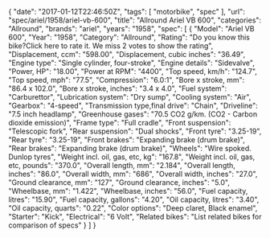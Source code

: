 {
    "date": "2017-01-12T22:46:50Z",
    "tags": [
        "motorbike",
        "spec"
    ],
    "url": "spec\/ariel\/1958\/ariel-vb-600",
    "title": "Allround Ariel VB 600",
    "categories": "Allround",
    "brands": "ariel",
    "years": "1958",
    "spec": [
        {
            "Model": "Ariel VB 600",
            "Year": "1958",
            "Category": "Allround",
            "Rating": "Do you know this bike?Click here to rate it. We miss 2 votes to show the rating",
            "Displacement, ccm": "598.00",
            "Displacement, cubic inches": "36.49",
            "Engine type": "Single cylinder, four-stroke",
            "Engine details": "Sidevalve",
            "Power, HP": "18.00",
            "Power at RPM": "4400",
            "Top speed, km\/h": "124.7",
            "Top speed, mph": "77.5",
            "Compression": "6.0:1",
            "Bore x stroke, mm": "86.4 x 102.0",
            "Bore x stroke, inches": "3.4 x 4.0",
            "Fuel system": "Carburettor",
            "Lubrication system": "Dry sump",
            "Cooling system": "Air",
            "Gearbox": "4-speed",
            "Transmission type,final drive": "Chain",
            "Driveline": "7.5 inch headlamp",
            "Greenhouse gases": "70.5 CO2 g\/km. (CO2 - Carbon dioxide emission)",
            "Frame type": "Full cradle",
            "Front suspension": "Telescopic fork",
            "Rear suspension": "Dual shocks",
            "Front tyre": "3.25-19",
            "Rear tyre": "3.25-19",
            "Front brakes": "Expanding brake (drum brake)",
            "Rear brakes": "Expanding brake (drum brake)",
            "Wheels": "Wire spoked. Dunlop tyres",
            "Weight incl. oil, gas, etc, kg": "167.8",
            "Weight incl. oil, gas, etc, pounds": "370.0",
            "Overall length, mm": "2.184",
            "Overall length, inches": "86.0",
            "Overall width, mm": "686",
            "Overall width, inches": "27.0",
            "Ground clearance, mm": "127",
            "Ground clearance, inches": "5.0",
            "Wheelbase, mm": "1.422",
            "Wheelbase, inches": "56.0",
            "Fuel capacity, litres": "15.90",
            "Fuel capacity, gallons": "4.20",
            "Oil capacity, litres": "3.40",
            "Oil capacity, quarts": "0.22",
            "Color options": "Deep claret, Black enamel",
            "Starter": "Kick",
            "Electrical": "6 Volt",
            "Related bikes": "List related bikes for comparison of specs"
        }
    ]
}